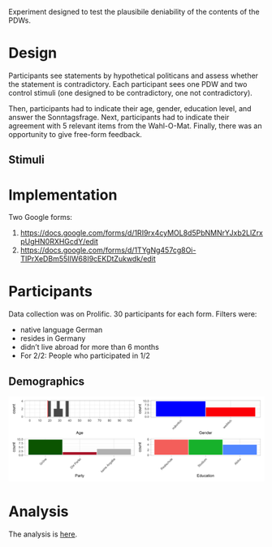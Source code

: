 

Experiment designed to test the plausibile deniability of the contents of the PDWs.

# Design

Participants see statements by hypothetical politicans and assess whether the statement is contradictory. Each participant sees one PDW and two control stimuli (one designed to be contradictory, one not contradictory).

Then, participants had to indicate their age, gender, education level, and answer the Sonntagsfrage.  Next, participants had to indicate their agreement with 5 relevant items from the Wahl-O-Mat.  Finally, there was an opportunity to give free-form feedback. 

## Stimuli

# Implementation

Two Google forms:
1. https://docs.google.com/forms/d/1RI9rx4cyMOL8d5PbNMNrYJxb2LlZrxpUgHN0RXHGcdY/edit
2. https://docs.google.com/forms/d/1TYgNg457cg8Oi-TIPrXeDBm55IIW68I9cEKDtZukwdk/edit

# Participants
Data collection was on Prolific.  30 participants for each form.  Filters were:
- native language German
- resides in Germany
- didn’t live abroad for more than 6 months
- For 2/2: People who participated in 1/2

## Demographics
![demographics](generated/plots/demographics.png)

# Analysis
The analysis is [here](scripts/analysis.R).




